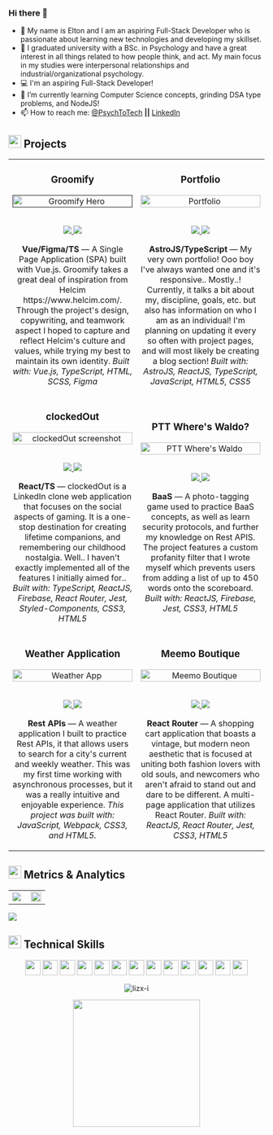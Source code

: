 ### Hi there 👋
- 🔭 My name is Elton and I am an aspiring Full-Stack Developer who is passionate about learning new technologies and developing my skillset.
- 🙆‍ I graduated university with a BSc. in Psychology and have a great interest in all things related to how people think, and act. My main focus in my studies were interpersonal relationships and industrial/organizational psychology.
- 💻 I'm an aspiring Full-Stack Developer!
- 🌱 I’m currently learning Computer Science concepts, grinding DSA type problems, and NodeJS!
- 📫 How to reach me: <a href="https://twitter.com/psychtotech" target="_blank" rel="noopener">@PsychToTech</a> **||** <a href="https://www.linkedin.com/in/elton-bautista-496a011ab/" target="_blank" rel="noopener">LinkedIn</a>

<h2 align="left"><img src="https://user-images.githubusercontent.com/1689092/172069493-07c346a5-6f3b-4274-9af7-7e2cd7554777.png" height=25px>   Projects</h2>

<table>
<tr>

   <td width="50%">
      <h3 align="center" color="white">Groomify</h3>
      <div align="center">  
         <a href='' target=_"blank">
            <img src="https://user-images.githubusercontent.com/94667178/184943494-f4eecc7f-9c62-4434-9495-a3634cf5bb3f.png" alt="Groomify Hero" width="100%"/>
         </a>
         <br>
         <br>
         <p>
            <a href="https://github.com/eltonbautista/Groomify" target="_blank">
               <img src="https://img.shields.io/badge/Code-lightgrey?style=for-the-badge&logo=github"/>
            </a>  
            <a href="https://groomify-beta.vercel.app/" target="_blank">
               <img src="https://img.shields.io/badge/-demo-purple?style=for-the-badge&color=3C005A"/>
            </a>
         </p>
         <p><strong>Vue/Figma/TS</strong> — A Single Page Application (SPA) built with Vue.js. Groomify takes a great deal of inspiration from Helcim https://www.helcim.com/. Through the project's design, copywriting, and teamwork aspect I hoped to capture and reflect Helcim's culture and values, while trying my best to maintain its own identity. <em>Built with: Vue.js, TypeScript, HTML, SCSS, Figma</em></p>
      </div>
   </td>
   
   <td width="50%">
      <h3 align="center" color="white">Portfolio</h3>
      <div align="center">  
         <a href='https://www.eltonbautista.com/' target=_"blank">
            <img src="https://user-images.githubusercontent.com/94667178/180022224-af1a45b3-308a-473e-bdde-382e6c12f6dd.png" alt="Portfolio" width="100%"/>
         </a>
         <br>
         <br>
         <p>
            <a href="https://github.com/eltonbautista/portfolio" target="_blank">
               <img src="https://img.shields.io/badge/Code-lightgrey?style=for-the-badge&logo=github"/>
            </a>  
            <a href="https://www.eltonbautista.com/" target="_blank">
               <img src="https://img.shields.io/badge/-demo-purple?style=for-the-badge&color=3C005A"/>
            </a>
         </p>
         <p><strong>AstroJS/TypeScript</strong> — My very own portfolio! Ooo boy I've always wanted one and it's responsive.. Mostly..! Currently, it talks a bit about my, discipline, goals, etc. but also has information on who I am as an individual! I'm planning on updating it every so often with project pages, and will most likely be creating a blog section!
            <em>Built with: AstroJS, ReactJS, TypeScript, JavaScript, HTML5, CSS5</em>
            </p>
      </div>
   </td>
   
   </tr>
   <tr>
      <td width="50%">
      <h3 align="center" color="white">clockedOut</h3>
      <div align="center">
         <a href="https://github.com/eltonbautista/odin-restaurant-page" target=_"blank">
            <img src="https://user-images.githubusercontent.com/94667178/184946194-7bd5f002-0ffa-4c80-a6a1-ce4b37662929.png" alt="clockedOut screenshot" width="100%"/>
         </a>
         <br>
         <br>
         <p>
            <a href="https://github.com/eltonbautista/clockedOut" target="_blank">
               <img src="https://img.shields.io/badge/Code-lightgrey?style=for-the-badge&logo=github"/>
            </a>  
            <a href="https://clocked-out.vercel.app/" target="_blank">
               <img src="https://img.shields.io/badge/-demo-purple?style=for-the-badge&color=3C005A"/>
            </a>
         </p>
         <p><strong>React/TS</strong> — clockedOut is a LinkedIn clone web application that focuses on the social aspects of gaming. It is a one-stop destination for creating lifetime companions, and remembering our childhood nostalgia. Well.. I haven't exactly implemented all of the features I initially aimed for.. <em>Built with: TypeScript, ReactJS, Firebase, React Router, Jest, Styled-Components, CSS3, HTML5</em></p>
      </div>
   </td>
   <td width="50%">
      <h3 align="center" color="white">PTT Where's Waldo?</h3>
      <div align="center">  
         <a href="https://ptt-waldo.netlify.app/" target=_"blank">
            <img src="https://user-images.githubusercontent.com/94667178/184946429-e50937e1-8c67-4d25-aa9b-d88bcf107296.png" alt="PTT Where's Waldo" width="100%"/>
         </a>
         <br>
         <br>
         <p>
            <a href="https://github.com/eltonbautista/ptt-waldo-app" target="_blank">
               <img src="https://img.shields.io/badge/Code-lightgrey?style=for-the-badge&logo=github"/>
            </a>  
            <a href="https://ptt-waldo.netlify.app/" target="_blank">
               <img src="https://img.shields.io/badge/-demo-purple?style=for-the-badge&color=3C005A"/>
            </a>
         </p>
         <p><strong>BaaS</strong> — A photo-tagging game used to practice BaaS concepts, as well as learn security protocols, and further my knowledge on Rest APIS. The project features a custom profanity filter that I wrote myself which prevents users from adding a list of up to 450 words onto the scoreboard. <em>Built with: ReactJS, Firebase, Jest, CSS3, HTML5</em></p>
      </div>
   </td>
   </tr>
    <tr>
   <td width="50%">
      <h3 align="center" color="white">Weather Application</h3>
      <div align="center">  
         <a href="https://eltonbautista.github.io/odin-weather-app/" target=_"blank">
            <img src="https://user-images.githubusercontent.com/94667178/161541267-2ea13e17-ef8d-4aae-a0a2-fc4963508741.png" alt="Weather App" width="100%"/>
         </a>
         <br>
         <br>
         <p>
            <a href="https://github.com/eltonbautista/odin-weather-app" target="_blank">
               <img src="https://img.shields.io/badge/Code-lightgrey?style=for-the-badge&logo=github"/>
            </a>  
            <a href="https://eltonbautista.github.io/odin-weather-app/" target="_blank">
               <img src="https://img.shields.io/badge/-demo-purple?style=for-the-badge&color=3C005A"/>
            </a>
         </p>
         <p><strong>Rest APIs</strong> — A weather application I built to practice Rest APIs, it that allows users to search for a city's current and weekly weather. This was my first time working with asynchronous processes, but it was a really intuitive and enjoyable experience. <em>This project was built with: JavaScript, Webpack, CSS3, and HTML5.</em></p>
      </div>
   </td>

<td width="50%">
      <h3 align="center" color="white">Meemo Boutique</h3>
      <div align="center">  
         <a href='https://meemo-boutique.vercel.app/' target=_"blank">
            <img src="https://user-images.githubusercontent.com/94667178/184945995-25e95c64-4192-4636-afc9-73dc2057ef18.png" alt="Meemo Boutique" width="100%"/>
         </a>
         <br>
         <br>
         <p>
            <a href="https://github.com/eltonbautista/react-shopping-cart" target="_blank">
               <img src="https://img.shields.io/badge/Code-lightgrey?style=for-the-badge&logo=github"/>
            </a>  
            <a href="https://meemo-boutique.netlify.app/" target="_blank">
               <img src="https://img.shields.io/badge/-demo-purple?style=for-the-badge&color=3C005A"/>
            </a>
         </p>
         <p><strong>React Router</strong> — A shopping cart application that boasts a vintage, but modern neon aesthetic that is focused at uniting both  fashion lovers with old souls, and newcomers who aren't afraid to stand out and dare to be different. A multi-page application that utilizes React Router. <em>Built with: ReactJS, React Router, Jest, CSS3, HTML5</em></p>
      </div>
   </td>

   </tr>
</table>


<h2 align="left"><img src="https://user-images.githubusercontent.com/1689092/172069493-07c346a5-6f3b-4274-9af7-7e2cd7554777.png" height=25px>   Metrics & Analytics</h2>
<div align="center">
<table>
<tr>
<td width="50%">
<img src="https://github-readme-streak-stats.herokuapp.com/?user=eltonbautista&hide_border=true&background=FFFFFF00&fire=e25822&currStreakLabel=999c9e&ring=9b69b4&currStreakNum=999c9e&sideNums=9b69b4&sideLabels=999c9e&dates=999c9e&stroke=9b69b4">
</td>
<td width="50%">
<img width="100%" src="https://github-readme-stats.vercel.app/api?username=eltonbautista&bg_color=FFFFFF00&hide_border=true&text_color=999c9e&title_color=9b69b4&include_all_commits=true&count_private=true">
</table>
</div>
<img src="https://activity-graph.herokuapp.com/graph?username=eltonbautista&bg_color=FFFFFF00&color=999c9e&line=9b69b4&point=9b69b4&hide_border=true&title_color=999c9e">


<h2 align="left"><img src="https://user-images.githubusercontent.com/1689092/172069493-07c346a5-6f3b-4274-9af7-7e2cd7554777.png" height=25px>   Technical Skills</h2>
<p align="center">
<img src="https://img.shields.io/badge/HTML5-3C005A?style=for-the-badge&logo=html5&logoColor=white" height=30>
<img src="https://img.shields.io/badge/CSS3-3C005A?style=for-the-badge&logo=css3&logoColor=white" height=30>
<img src="https://img.shields.io/badge/JavaScript-3C005A?style=for-the-badge&logo=javascript&logoColor=white" height=30>
<img src="https://img.shields.io/badge/Typescript-3C005A?style=for-the-badge&logo=typescript&logoColor=white" height=30>
<img src="https://img.shields.io/badge/Firebase-3C005A?style=for-the-badge&logo=firebase&logoColor=white" height=30>
<img src="https://img.shields.io/badge/Figma-3C005A?style=for-the-badge&logo=figma&logoColor=white" height=30>
<!-- <img src="https://img.shields.io/badge/Express.js-3C005A?style=for-the-badge&logo=express&logoColor=white" height=30> -->
<img src="https://img.shields.io/badge/React.js-3C005A?style=for-the-badge&logo=react&logoColor=white" height=30>
<img src="https://img.shields.io/badge/Jest-3C005A?style=for-the-badge&logo=jest&logoColor=white" height=30>
<img src="https://img.shields.io/badge/npm-3C005A?style=for-the-badge&logo=npm&logoColor=white" height=30>
<img src="https://img.shields.io/badge/Node.js-3C005A?style=for-the-badge&logo=nodedotjs&logoColor=white" height=30>
<!-- <img src="https://img.shields.io/badge/GIT-3C005A?style=for-the-badge&logo=git&logoColor=white" height=30> -->
<img src="https://img.shields.io/badge/GIT-3C005A?style=for-the-badge&logo=git&logoColor=white" height=30>
<img src="https://img.shields.io/badge/Linux-3C005A?style=for-the-badge&logo=linux&logoColor=white" height=30>
<img src="https://img.shields.io/badge/Microsoft-3C005A?style=for-the-badge&logo=microsoft&logoColor=white" height=30>
</p>

<p align="center"> <img src="https://komarev.com/ghpvc/?username=eltonbautista&label=Profile%20views&color=3C005A&style=for-the-badge&logo=profile&logoColor=white_" alt="lizx-i" /> </p>

<p align="center"> <img src="https://github-readme-stats.vercel.app/api/wakatime?username=eltonbautista&v=2" height=250 ></p>
